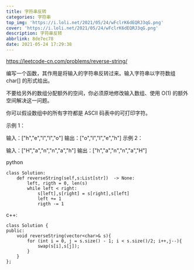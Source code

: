 ```yaml
---
title: 字符串反转
categories: 字符串
top_img: 'https://i.loli.net/2021/05/24/wFclrK6dEQRJ3qG.png'
cover: 'https://i.loli.net/2021/05/24/wFclrK6dEQRJ3qG.png'
description: 字符串反转
abbrlink: 8de7ec78
date: 2021-05-24 17:29:38
---
```


<!--more--->

<https://leetcode-cn.com/problems/reverse-string/>

编写一个函数，其作用是将输入的字符串反转过来。输入字符串以字符数组 char[] 的形式给出。

不要给另外的数组分配额外的空间，你必须原地修改输入数组、使用 O(1) 的额外空间解决这一问题。

你可以假设数组中的所有字符都是 ASCII 码表中的可打印字符。

示例 1：

输入：["h","e","l","l","o"] 输出：["o","l","l","e","h"] 示例 2：

输入：["H","a","n","n","a","h"] 输出：["h","a","n","n","a","H"]

python 
```
class Solution:
    def reverseString(self,s:List[str])  -> None:
        left, rigth = 0, len(s)
        while left < right:
            s[left],s[right] = s[right],s[left]
            left += 1
            rigth -= 1
```

c++:

```
class Solution {
public:
    void reverseString(vector<char>& s){
        for (int i = 0, j = s.size() - 1; i < s.size()/2; i++,j--){
            swap(s[i],s[j]);
        }
    }
};

```
